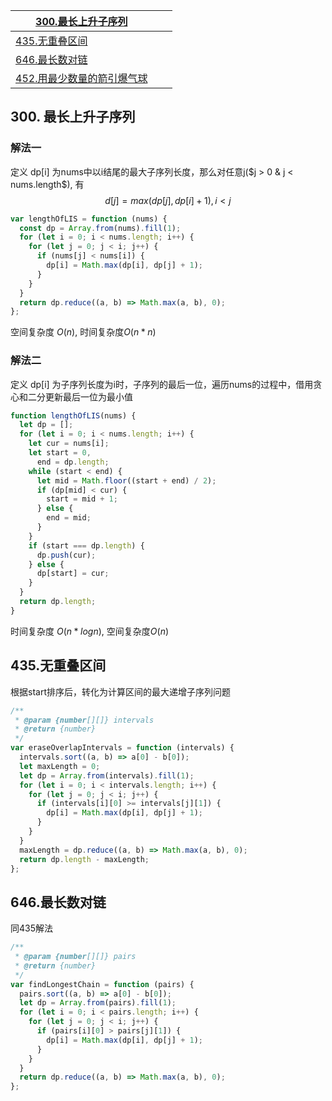| [300.最长上升子序列](https://leetcode-cn.com/problems/longest-increasing-subsequence/description/) |      |      |
| ------------------------------------------------------------ | ---- | ---- |
| [435.无重叠区间](https://leetcode-cn.com/problems/non-overlapping-intervals/description/) |      |      |
| [646.最长数对链](https://leetcode-cn.com/problems/maximum-length-of-pair-chain/description/) |      |      |
| [452.用最少数量的箭引爆气球](https://leetcode-cn.com/problems/minimum-number-of-arrows-to-burst-balloons/description/) |      |      |

## 300. 最长上升子序列

### 解法一

定义 dp[i] 为nums中以i结尾的最大子序列长度，那么对任意j($j > 0 & j < nums.length$), 有 
$$
d[j] = max(dp[j], dp[i] + 1), i < j
$$

```javascript
var lengthOfLIS = function (nums) {
  const dp = Array.from(nums).fill(1);
  for (let i = 0; i < nums.length; i++) {
    for (let j = 0; j < i; j++) {
      if (nums[j] < nums[i]) {
        dp[i] = Math.max(dp[i], dp[j] + 1);
      }
    }
  }
  return dp.reduce((a, b) => Math.max(a, b), 0);
};
```

空间复杂度 $O(n)$, 时间复杂度$O(n * n )$



### 解法二

定义 dp[i] 为子序列长度为i时，子序列的最后一位，遍历nums的过程中，借用贪心和二分更新最后一位为最小值

```js
function lengthOfLIS(nums) {
  let dp = [];
  for (let i = 0; i < nums.length; i++) {
    let cur = nums[i];
    let start = 0,
      end = dp.length;
    while (start < end) {
      let mid = Math.floor((start + end) / 2);
      if (dp[mid] < cur) {
        start = mid + 1;
      } else {
        end = mid;
      }
    }
    if (start === dp.length) {
      dp.push(cur);
    } else {
      dp[start] = cur;
    }
  }
  return dp.length;
}
```

时间复杂度 $O(n * logn)$, 空间复杂度$O(n)$



## 435.无重叠区间

根据start排序后，转化为计算区间的最大递增子序列问题

```js
/**
 * @param {number[][]} intervals
 * @return {number}
 */
var eraseOverlapIntervals = function (intervals) {
  intervals.sort((a, b) => a[0] - b[0]);
  let maxLength = 0;
  let dp = Array.from(intervals).fill(1);
  for (let i = 0; i < intervals.length; i++) {
    for (let j = 0; j < i; j++) {
      if (intervals[i][0] >= intervals[j][1]) {
        dp[i] = Math.max(dp[i], dp[j] + 1);
      }
    }
  }
  maxLength = dp.reduce((a, b) => Math.max(a, b), 0);
  return dp.length - maxLength;
};
```



## 646.最长数对链

同435解法

```js
/**
 * @param {number[][]} pairs
 * @return {number}
 */
var findLongestChain = function (pairs) {
  pairs.sort((a, b) => a[0] - b[0]);
  let dp = Array.from(pairs).fill(1);
  for (let i = 0; i < pairs.length; i++) {
    for (let j = 0; j < i; j++) {
      if (pairs[i][0] > pairs[j][1]) {
        dp[i] = Math.max(dp[i], dp[j] + 1);
      }
    }
  }
  return dp.reduce((a, b) => Math.max(a, b), 0);
};
```

